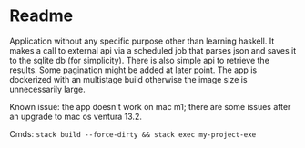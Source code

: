 # Readme

 Application without any specific purpose other than learning haskell. It makes a call to external api via a scheduled job that parses json and saves it to the sqlite db (for simplicity). There is also simple api to retrieve the results. Some pagination might be added at later point. The app is dockerized with an multistage build otherwise the image size is unnecessarily large.

 Known issue: the app doesn't work on mac m1; there are some issues after an upgrade to mac os ventura 13.2.

 Cmds:
 ```stack build --force-dirty && stack exec my-project-exe```